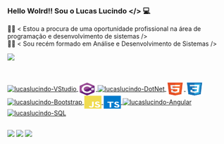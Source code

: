 ### Hello Wolrd!! Sou o Lucas Lucindo </> 💻 
👨‍💻 < Estou a procura de uma oportunidade profissional na área de programação e desenvolvimento de sistemas /> </br>
👨‍🎓 < Sou recém formado em Análise e Desenvolvimento de Sistemas /> </br>


<div>
  <a href="https://github.com/lucaslucindo">
  <img height="180em" src="https://github-readme-stats.vercel.app/api?username=lucaslucindo&show_icons=true&theme=tokyonight&include_all_commits=true&count_private=true"/>  
</div>
  
##
  
<div style="display: inline_block"><br>
  <img align="center" alt="lucaslucindo-VStudio" height="30" width="40" src="https://icongr.am/devicon/visualstudio-plain.svg?size=128&color=currentColor">
  <img align="center" alt="lucaslucindo-Csharp" height="30" width="40" src="https://raw.githubusercontent.com/devicons/devicon/master/icons/csharp/csharp-original.svg">
  <img align="center" alt="lucaslucindo-DotNet" height="30" width="40" src="https://icongr.am/devicon/dot-net-original-wordmark.svg?size=128&color=currentColor">
  <img align="center" alt="lucaslucindo-HTML" height="30" width="40" src="https://raw.githubusercontent.com/devicons/devicon/master/icons/html5/html5-original.svg">
  <img align="center" alt="lucaslucindo-CSS" height="30" width="40" src="https://raw.githubusercontent.com/devicons/devicon/master/icons/css3/css3-original.svg">
  <img align="center" alt="lucaslucindo-Bootstrap" height="30" width="40" src="https://cdn.jsdelivr.net/gh/devicons/devicon/icons/bootstrap/bootstrap-original.svg">  
  <img align="center" alt="lucaslucindo-Js" height="30" width="40" src="https://raw.githubusercontent.com/devicons/devicon/master/icons/javascript/javascript-plain.svg">
  <img align="center" alt="lucaslucindo-Ts" height="30" width="40" src="https://raw.githubusercontent.com/devicons/devicon/master/icons/typescript/typescript-plain.svg">
  <img align="center" alt="lucaslucindo-Angular" height="30" width="40" src="https://icongr.am/devicon/angularjs-original.svg?size=128&color=currentColor">
  <img align="center" alt="lucaslucindo-SQL" height="40" width="50" src="https://cdn.jsdelivr.net/gh/devicons/devicon/icons/microsoftsqlserver/microsoftsqlserver-plain-wordmark.svg">
</div>

##

<div>
<a href="https://wa.me/+553183252258" target="_blank"><img src="https://img.shields.io/badge/WhatsApp-25D366?style=for-the-badge&logo=whatsapp&logoColor=white" target="_blank"></a>
<a href = "mailto:lucas.lucindosilva@gmail.com"><img src="https://img.shields.io/badge/Gmail-D14836?style=for-the-badge&logo=gmail&logoColor=white" target="_blank"></a>
<a href="https://www.linkedin.com/in/lucas-lucindo-81a11750" target="_blank"><img src="https://img.shields.io/badge/LinkedIn-0077B5?style=for-the-badge&logo=linkedin&logoColor=white" target="_blank"></a>
</div>
